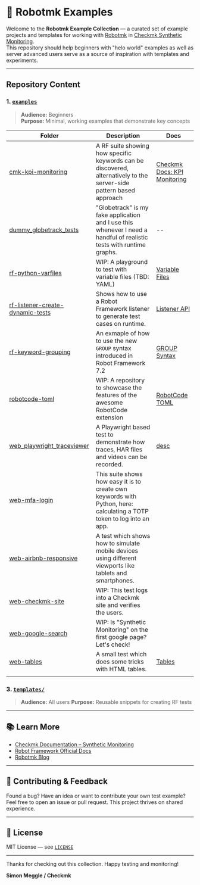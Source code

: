 # 🧪 Robotmk Examples

Welcome to the **Robotmk Example Collection** — a curated set of example projects and templates for working with [Robotmk](https://robotmk.org) in [Checkmk Synthetic Monitoring](https://checkmk.com).  
This repository should help beginners with "helo world" examples as well as server advanced users serve as a source of inspiration with templates and experiments.

---

## Repository Content

### 1. [`examples`](./examples)

> **Audience:** Beginners  
> **Purpose:** Minimal, working examples that demonstrate key concepts

| Folder                                                                                   | Description                                                                                                            | Docs                                                                                                           |
| ---------------------------------------------------------------------------------------- | ---------------------------------------------------------------------------------------------------------------------- | -------------------------------------------------------------------------------------------------------------- |
| [cmk-kpi-monitoring](./examples/cmk-kpi-monitoring)                              | A RF suite showing how specific keywords can be discovered, alternatively to the server-side pattern based approach    | [Checkmk Docs: KPI Monitoring](https://docs.checkmk.com/latest/de/robotmk.html#kpi)                            |
| [dummy_globetrack_tests](examples/dummy_globetrack_tests)                        | "Globetrack" is my fake application and I use this whenever I need a handful of realistic tests with runtime graphs.   | --                                                                                                             |
| [rf-python-varfiles](examples/rf/rf-python-varfiles)                             | WIP: A playground to test with variable files (TBD: YAML)                                                              | [Variable Files](https://robotframework.org/robotframework/latest/RobotFrameworkUserGuide.html#variable-files) |
| [rf-listener-create-dynamic-tests](examples/rf/rf-listener_create_dynamic_tests) | Shows how to use a Robot Framework listener to generate test cases on runtime.                                         | [Listener API](https://docs.robotframework.org/docs/extending_robot_framework/listeners_prerun_api/listeners)  |
| [rf-keyword-grouping](examples/rf/rf-keyword-grouping)                          | An exmaple of how to use the new `GROUP` syntax introduced in Robot Framework 7.2                                      | [GROUP Syntax](https://robotframework.org/robotframework/latest/RobotFrameworkUserGuide.html#group-syntax)     |
| [robotcode-toml](examples/robotcode-toml)                                       | WIP: A repository to showcase the features of the awesome RobotCode extension                                          | [RobotCode TOML](https://robotcode.io/03_reference/config)                                                     |
| [web_playwright_traceviewer](examples/web/web_playwright_traceviewer)           | A Playwright based test to demonstrate how traces, HAR files and videos can be recorded.                               | [desc](https://marketsquare.github.io/robotframework-browser/Browser.html#New%20Context)                       |
| [web-mfa-login](examples/web/web-mfa-login)                                     | This suite shows how easy it is to create own keywords with Python, here: calculating a TOTP token to log into an app. |                                                                                                                |
| [web-airbnb-responsive](examples/web/web-airbnb-responsive)                      | A test which shows how to simulate mobile devices using different viewports like tablets and smartphones.              |                                                                                                                |
| [web-checkmk-site](examples/web/web-checkmk-site)                                | WIP: This test logs into a Checkmk site and verifies the users.                                                        |                                                                                                                |
| [web-google-search](examples/web/web-google-search)                              | WIP: Is "Synthetic Monitoring" on the first google page? Let's check!                                                  |                                                                                                                |
| [web-tables](examples/web/web-tables)                                            | A small test which does some tricks with HTML tables.                                                                  | [Tables](https://marketsquare.github.io/robotframework-browser/Browser.html#Get%20Table%20Cell%20Element)      |
|                                                                                          |                                                                                                                        |                                                                                                                |


### 3. [`templates/`](./templates)

> **Audience:** All users
> **Purpose:** Reusable snippets for creating RF tests

---

## 📚 Learn More

- [Checkmk Documentation – Synthetic Monitoring](https://docs.checkmk.com/)
- [Robot Framework Official Docs](https://robotframework.org/)
- [Robotmk Blog](https://blog.robotmk.org)

---

## 💬 Contributing & Feedback

Found a bug? Have an idea or want to contribute your own test example?  
Feel free to open an issue or pull request. This project thrives on shared experience.

---

## 📝 License

MIT License — see [`LICENSE`](./LICENSE)

---

Thanks for checking out this collection. Happy testing and monitoring!  


**Simon Meggle / Checkmk**